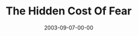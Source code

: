 ---
layout: message
category: message
series: "Fear Factor"
title: "The Hidden Cost Of Fear"
date: 2003-09-07-00-00
message_id: 207
audio: "http://s3.amazonaws.com/crossroads-media/media/legacy/mp3/FF_01_09-07-03_The_Hidden_Cost_Of_Fear.mp3"
audio-duration: "36:15"
explicit: "N"
---